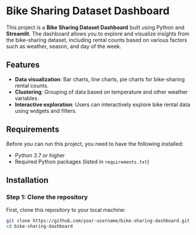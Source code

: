 # Bike Sharing Dataset Dashboard

This project is a **Bike Sharing Dataset Dashboard** built using Python and **Streamlit**. The dashboard allows you to explore and visualize insights from the bike-sharing dataset, including rental counts based on various factors such as weather, season, and day of the week.

## Features
- **Data visualization**: Bar charts, line charts, pie charts for bike-sharing rental counts.
- **Clustering**: Grouping of data based on temperature and other weather variables.
- **Interactive exploration**: Users can interactively explore bike rental data using widgets and filters.

## Requirements

Before you can run this project, you need to have the following installed:

- Python 3.7 or higher
- Required Python packages (listed in `requirements.txt`)

## Installation

### Step 1: Clone the repository
First, clone this repository to your local machine:

```bash
git clone https://github.com/your-username/bike-sharing-dashboard.git
cd bike-sharing-dashboard
